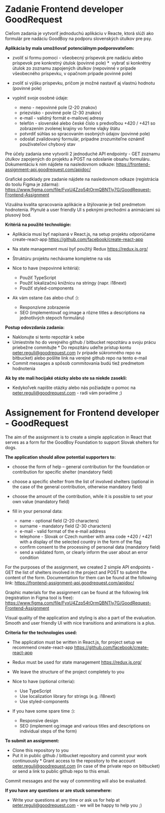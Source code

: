 # Zadanie Frontend developer GoodRequest

Cieľom zadania je vytvoriť jednoduchú aplikáciu v Reacte, ktorá slúži ako formulár pre nadáciu GoodBoy na podporu slovenských útulkov pre psy. 

**Aplikácia by mala umožňovať potenciálnym podporovateľom:**

*  zvoliť si formu pomoci - všeobecný príspevok pre nadáciu alebo príspevok pre konkretný útulok (povinné pole)
*  vybrať si konkrétny útulok zo zoznamu zapojených útulkov (nepovinné v prípade všeobecného príspevku, v opačnom prípade povinné pole)
*  zvoliť si výšku príspevku, pričom je možné nastaviť aj vlastnú hodnotu (povinné pole)
*  vyplniť svoje osobné údaje:

    *  meno - nepovinné pole (2-20 znakov)
    *  priezvisko - povinné pole (2-30 znakov)
    *  e-mail - validný formát e-mailovej adresy
    *  telefón - slovenské alebo české číslo s predvoľbou +420 / +421 so zobrazením zvolenej krajiny vo forme vlajky štátu
    *  potvrdiť súhlas so spracovaním osobných údajov (povinné pole)
    *  odoslať zvalidovaný formulár, prípadne zrozumiteľne oznámiť používateľovi chybový stav

Pre účely zadania sme vytvorili 2 jednoduché API endpointy - GET zoznamu útulkov zapojených do projektu a POST na odoslanie obsahu formuláru. Dokumentáciu k nim nájdete na nasledovnom odkaze: https://frontend-assignment-api.goodrequest.com/apidoc/

Grafické podklady pre zadanie nájdete na nasledovnom odkaze (registrácia do toolu Figma je zdarma):
https://www.figma.com/file/FyxU4Zzp54tOrmQBNTly7G/GoodRequest-Frontend-Assignment

Vizuálna kvalita spracovania aplikácie a štýlovanie je tiež predmetom hodnotenia. Plynulé a user friendly UI s peknými prechodmi a animáciami sú plusový bod.

**Kritériá na použité technológie:**

*  Aplikácia musí byť napísaná v React.js, na setup projektu odporúčame create-react-app https://github.com/facebook/create-react-app
*  Na state management musí byť použitý Redux https://redux.js.org/ 
*  Štruktúru projektu nechávame kompletne na vás
*  Nice to have (nepovinné kritériá):

    *  Použiť TypeScript
    *  Použiť lokalizačnú knižnicu na stringy (napr. i18next)
    *  Použiť styled-components
    
*  Ak vám ostane čas alebo chuť :):

    *  Responzívne zobrazenie
    *  SEO (implementovať og:image a rôzne titles a descriptions na jednotlivých stepoch formuláru)
    
**Postup odovzdania zadania:**

* Naklonujte si tento repozitár k sebe
* Umiestnite ho do verejného github / bitbucket repozitáru a svoju prácu priebežne commitujte
* Do repozitáru udeľte prístup kontu peter.reguli@goodrequest.com (v prípade súkromného repo na bitbucket) alebo pošlite link na verejné github repo na tento e-mail
* Commit messages a spôsob commitovania budú tiež predmetom hodnotenia

**Ak by ste mali hocijaké otázky alebo ste sa niekde zasekli:**

* Kedykoľvek napíšte otázky alebo nás požiadajte o pomoc na peter.reguli@goodrequest.com - radi vám poradíme ;)

# Assignement for Frontend developer - GoodRequest

The aim of the assignment is to create a simple application in React that serves as a form for the GoodBoy Foundation to support Slovak shelters for dogs. 

**The application should allow potential supporters to:**
*  choose the form of help – general contribution for the foundation or contribution for specific shelter (mandatory field)
*  choose a specific shelter from the list of involved shelters (optional in the case of the general contribution, otherwise mandatory field)
*  choose the amount of the contribution, while it is possible to set your own value (mandatory field)
*  fill in your personal data:

    * name - optional field (2-20 characters)
    * surname - mandatory field (2-30 characters)
    * e-mail - valid format of the e-mail address
    * telephone - Slovak or Czech number with area code +420 / +421 with a display of the selected country in the form of the flag
    * confirm consent to the processing of personal data (mandatory field)
    * send a validated form, or clearly inform the user about an error condition
    
For the purposes of the assignment, we created 2 simple API endpoints - GET the list of shelters involved in the project and POST to submit the content of the form. Documentation for them can be found at the following link: https://frontend-assignment-api.goodrequest.com/apidoc/

Graphic materials for the assignment can be found at the following link (registration in Figma tool is free): https://www.figma.com/file/FyxU4Zzp54tOrmQBNTly7G/GoodRequest-Frontend-Assignment

Visual quality of the application and styling is also a part of the evaluation. Smooth and user friendly UI with nice transitions and animations is a plus.

**Criteria for the technologies used:**

* The application must be written in React.js, for project setup we recommend create-react-app https://github.com/facebook/create-react-app
* Redux must be used for state management https://redux.js.org/
* We leave the structure of the project completely to you
* Nice to have (optional criteria):

    *  Use TypeScript
    *  Use localization library for strings (e.g. i18next)
    *  Use styled-components
    
* If you have some spare time :):

    *  Responsive design
    *  SEO (implement og:image and various titles and descriptions on individual steps of the form)
    
**To submit an assignment:**

* Clone this repository to you
* Put it in public github / bitbucket repository and commit your work continuously
* Grant access to the repository to the account peter.reguli@goodrequest.com (in case of the private repo on bitbucket) or send a link to public github repo to this email.

Commit messages and the way of commmiting will also be evaluated.

**If you have any questions or are stuck somewhere:**
* Write your questions at any time or ask us for help at peter.reguli@goodrequest.com - we will be happy to help you ;)